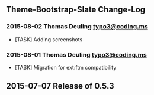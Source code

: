 ## Theme-Bootstrap-Slate Change-Log


### 2015-08-02  Thomas Deuling  <typo3@coding.ms>

* [TASK] Adding screenshots

### 2015-08-01  Thomas Deuling  <typo3@coding.ms>

* [TASK] Migration for ext:ftm compatibility

## 2015-07-07  Release of 0.5.3